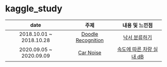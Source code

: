 # kaggle_study
| date | 주제 | 내용 및 느낀점 | 
| :---: |:---:|:---:|
| 2018.10.01 ~ 2018.10.28 | [Doodle Recognition](https://www.kaggle.com/c/quickdraw-doodle-recognition) | [낙서 분류하기](https://github.com/jeeyeonLIM/Graduate_Course/tree/master/Financial%20engineering/Kaggle_Doodle_Recognition_Challenge) |
| 2020.09.05 ~ 2020.09.09 | [Car Noise](https://www.kaggle.com/murtio/car-noise-specification) | [속도에 따른 차량 실내 dB](https://github.com/jeeyeonLIM/kaggle_study/blob/master/1_handling.Rmd) | 





